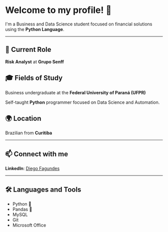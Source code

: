 # Welcome to my profile! 👋

I'm a Business and Data Science student focused on financial solutions using the **Python Language**.

---

## 💼 Current Role  
**Risk Analyst** at **Grupo Senff**

## 🎓 Fields of Study  
Business undergraduate at the **Federal University of Paraná (UFPR)**

Self-taught **Python** programmer focused on Data Science and Automation.

## 🌍 Location  
Brazilian from **Curitiba**

---

## 📫 Connect with me  
**LinkedIn**: [Diego Fagundes](www.Diego-ribeiro-fagundes-bb691728a)  
<!-- Or replace with other platforms like Twitter, Email, etc. -->

---

## 🛠️ Languages and Tools  
- Python 🐍  
- Pandas 🐼
- MySQL
- Git   
- Microsoft Office  
